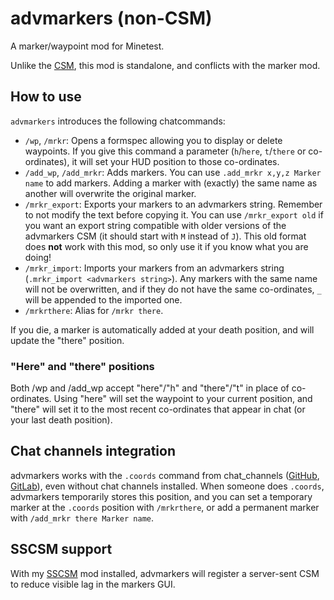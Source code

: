 # advmarkers (non-CSM)

A marker/waypoint mod for Minetest.

Unlike the [CSM], this mod is standalone, and conflicts with the marker mod.

## How to use

`advmarkers` introduces the following chatcommands:

 - `/wp`, `/mrkr`: Opens a formspec allowing you to display or delete waypoints. If you give this command a parameter (`h`/`here`, `t`/`there` or co-ordinates), it will set your HUD position to those co-ordinates.
 - `/add_wp`, `/add_mrkr`: Adds markers. You can use `.add_mrkr x,y,z Marker name` to add markers. Adding a marker with (exactly) the same name as another will overwrite the original marker.
 - `/mrkr_export`: Exports your markers to an advmarkers string. Remember to not modify the text before copying it. You can use `/mrkr_export old` if you want an export string compatible with older versions of the advmarkers CSM (it should start with `M` instead of `J`). This old format does **not** work with this mod, so only use it if you know what you are doing!
 - `/mrkr_import`: Imports your markers from an advmarkers string (`.mrkr_import <advmarkers string>`). Any markers with the same name will not be overwritten, and if they do not have the same co-ordinates, `_` will be appended to the imported one.
 - `/mrkrthere`: Alias for `/mrkr there`.

If you die, a marker is automatically added at your death position, and will
update the "there" position.

### "Here" and "there" positions

Both /wp and /add_wp accept "here"/"h" and "there"/"t" in place of
co-ordinates. Using "here" will set the waypoint to your current position, and
"there" will set it to the most recent co-ordinates that appear in chat (or
your last death position).

## Chat channels integration

advmarkers works with the `.coords` command from chat_channels ([GitHub],
[GitLab]), even without chat channels installed. When someone does `.coords`,
advmarkers temporarily stores this position, and you can set a temporary marker
at the `.coords` position with `/mrkrthere`, or add a permanent marker with
`/add_mrkr there Marker name`.

## SSCSM support

With my [SSCSM] mod installed, advmarkers will register a server-sent CSM to
reduce visible lag in the markers GUI.

[CSM]:    https://git.minetest.land/luk3yx/advmarkers-csm
[GitHub]: https://github.com/luk3yx/minetest-chat_channels
[GitLab]: https://gitlab.com/luk3yx/minetest-chat_channels
[SSCSM]:  https://git.minetest.land/luk3yx/sscsm
